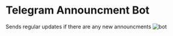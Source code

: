 # Telegram Announcment Bot

Sends regular updates if there are any new announcments
![bot](https://user-images.githubusercontent.com/73181218/226310304-614b3ef7-0603-4b39-abc1-ff6b041ecd47.png)
